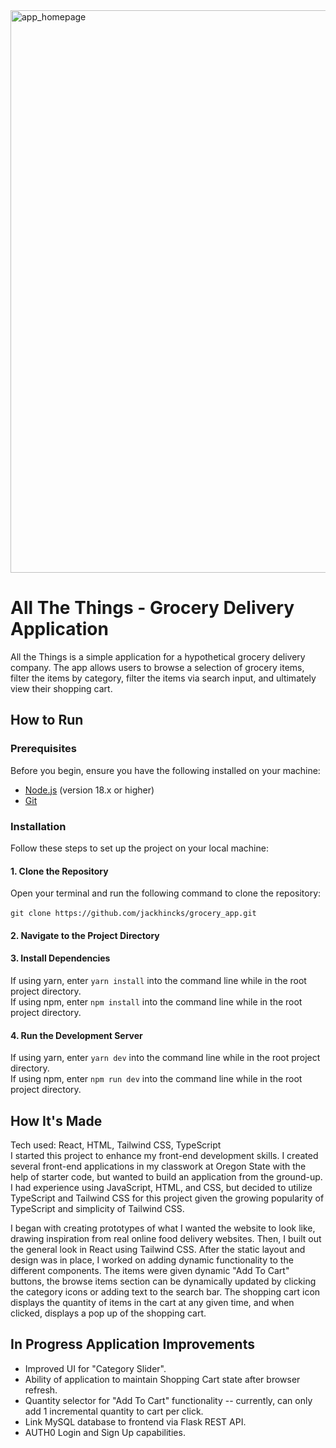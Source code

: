 <img align="center" width="900" alt="app_homepage" src="https://github.com/user-attachments/assets/4d8e787a-7c8c-46d4-bdff-311ee50558fa">

# All The Things - Grocery Delivery Application
All the Things is a simple application for a hypothetical grocery delivery company. The app allows users to browse a selection of grocery items, filter the items by category, filter the items via search input, and ultimately view their shopping cart.

## How to Run
### Prerequisites
Before you begin, ensure you have the following installed on your machine:

- [Node.js](https://nodejs.org/) (version 18.x or higher)
- [Git](https://git-scm.com/)

### Installation

Follow these steps to set up the project on your local machine:

#### 1. Clone the Repository

Open your terminal and run the following command to clone the repository: <br><br>
```git clone https://github.com/jackhincks/grocery_app.git```

#### 2. Navigate to the Project Directory
#### 3. Install Dependencies
If using yarn, enter ```yarn install``` into the command line while in the root project directory. <br>
If using npm, enter ```npm install``` into the command line while in the root project directory.  <br>
#### 4. Run the Development Server
If using yarn, enter ```yarn dev``` into the command line while in the root project directory. <br>
If using npm, enter ```npm run dev``` into the command line while in the root project directory. <br>


## How It's Made
Tech used: React, HTML, Tailwind CSS, TypeScript <br>
I started this project to enhance my front-end development skills. I created several front-end applications in my classwork at Oregon State with the help of starter code, but wanted to build an application from the ground-up.  I had experience using JavaScript, HTML, and CSS, but decided to utilize TypeScript and Tailwind CSS for this project given the growing popularity of TypeScript and simplicity of Tailwind CSS.

I began with creating prototypes of what I wanted the website to look like, drawing inspiration from real online food delivery websites. Then, I built out the general look in React using Tailwind CSS. After the static layout and design was in place, I worked on adding dynamic functionality to the different components. The items were given dynamic "Add To Cart" buttons, the browse items section can be dynamically updated by clicking the category icons or adding text to the search bar. The shopping cart icon displays the quantity of items in the cart at any given time, and when clicked, displays a pop up of the shopping cart.

## In Progress Application Improvements
- Improved UI for "Category Slider".
- Ability of application to maintain Shopping Cart state after browser refresh.
- Quantity selector for "Add To Cart" functionality -- currently, can only add 1 incremental quantity to cart per click.
- Link MySQL database to frontend via Flask REST API.
- AUTH0 Login and Sign Up capabilities.
